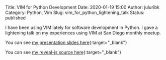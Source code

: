 Title: VIM for Python Development 
Date: 2020-01-19 15:00 
Author: juluribk
Category: Python, Vim
Slug: vim_for_python_lightening_talk 
Status: published

I have been using VIM lately for software development in Python. I gave a lightening talk on my experiences using VIM at San Diego monthly meetup. 

You can see [my presentation slides here](https://plasmon360.github.io/vim_for_python_lightening_talk/){:target="_blank"}

You can see [my reveal-js source here](https://github.com/plasmon360/VIM_for_python_lightening_talk){:target="_blank"}
